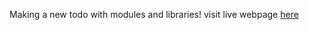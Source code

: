 Making a new todo with modules and libraries!
visit live webpage [here](https://rishawraj.github.io/todo-tasks/)
